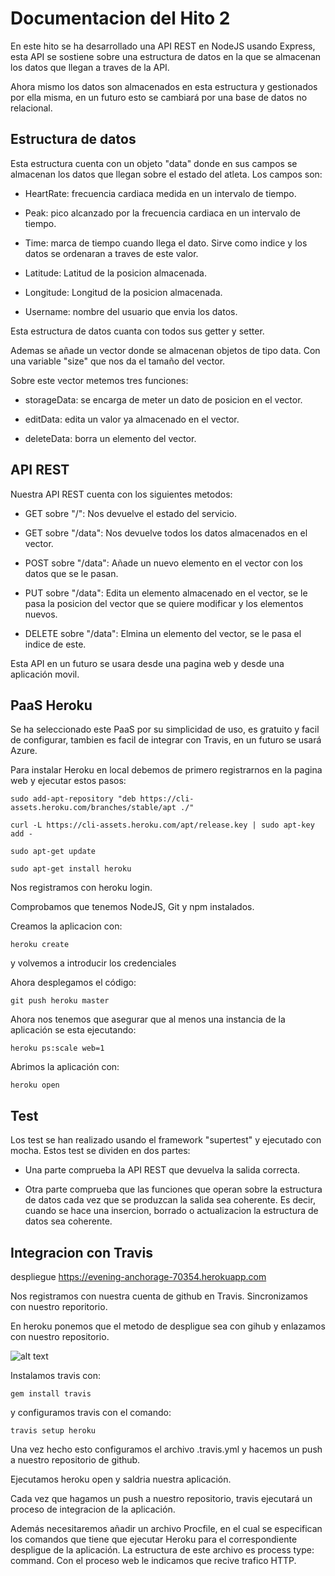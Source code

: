 # Documentacion del Hito 2

En este hito se ha desarrollado una API REST en NodeJS usando Express, esta API se sostiene sobre una estructura de datos en la que se almacenan los datos que llegan a traves de la API.

Ahora mismo los datos son almacenados en esta estructura y gestionados por ella misma, en un futuro esto se cambiará por una base de datos no relacional.

## Estructura de datos

Esta estructura cuenta con un objeto "data" donde en sus campos se almacenan los datos que llegan sobre el estado del atleta. Los campos son:

* HeartRate: frecuencia cardiaca medida en un intervalo de tiempo.

* Peak: pico alcanzado por la frecuencia cardiaca en un intervalo de tiempo.

* Time: marca de tiempo cuando llega el dato. Sirve como indice y los datos se ordenaran a traves de este valor.

* Latitude: Latitud de la posicion almacenada.

* Longitude: Longitud de la posicion almacenada.

* Username: nombre del usuario que envia los datos.

Esta estructura de datos cuanta con todos sus getter y setter.

Ademas se añade un vector donde se almacenan objetos de tipo data. Con una variable "size" que nos da el tamaño del vector.

Sobre este vector metemos tres funciones:

* storageData: se encarga de meter un dato de posicion en el vector.

* editData: edita un valor ya almacenado en el vector.

* deleteData: borra un elemento del vector.

## API REST

Nuestra API REST cuenta con los siguientes metodos:

* GET sobre "/": Nos devuelve el estado del servicio.

* GET sobre "/data": Nos devuelve todos los datos almacenados en el vector.

* POST sobre "/data": Añade un nuevo elemento en el vector con los datos que se le pasan.

* PUT sobre "/data": Edita un elemento almacenado en el vector, se le pasa la posicion del vector que se quiere modificar y los elementos nuevos.

* DELETE sobre "/data": Elmina un elemento del vector, se le pasa el indice de este.

Esta API en un futuro se usara desde una pagina web y desde una aplicación movil.

## PaaS Heroku

Se ha seleccionado este PaaS por su simplicidad de uso, es gratuito y facil de configurar, tambien es facil de integrar con Travis, en un futuro se usará Azure.

Para instalar Heroku en local debemos de primero registrarnos en la pagina web y ejecutar estos pasos:

```sudo add-apt-repository "deb https://cli-assets.heroku.com/branches/stable/apt ./"```

``` curl -L https://cli-assets.heroku.com/apt/release.key | sudo apt-key add - ```

``` sudo apt-get update ```

``` sudo apt-get install heroku ```

Nos registramos con heroku login.

Comprobamos que tenemos NodeJS, Git y npm instalados.

Creamos la aplicacion con:

``` heroku create ```

y volvemos a introducir los credenciales

Ahora desplegamos el código:

``` git push heroku master ```

Ahora nos tenemos que asegurar que al menos una instancia de la aplicación se esta ejecutando:

``` heroku ps:scale web=1 ```

Abrimos la aplicación con:

``` heroku open ```

## Test

Los test se han realizado usando el framework "supertest" y ejecutado con mocha. Estos test se dividen en dos partes:

* Una parte comprueba la API REST que devuelva la salida correcta.

* Otra parte comprueba que las funciones que operan sobre la estructura de datos cada vez que se produzcan la salida sea coherente. Es decir, cuando se hace una insercion, borrado o actualizacion la estructura de datos sea coherente.

## Integracion con Travis

despliegue https://evening-anchorage-70354.herokuapp.com

Nos registramos con nuestra cuenta de github en Travis. Sincronizamos con nuestro reporitorio.

En heroku ponemos que el metodo de despligue sea con gihub y enlazamos con nuestro repositorio.

![alt text](./img/deploy.png)


Instalamos travis con:

``` gem install travis ```

y configuramos travis con el comando:

``` travis setup heroku ```

Una vez hecho esto configuramos el archivo .travis.yml y hacemos un push a nuestro repositorio de github.

Ejecutamos heroku open y saldria nuestra aplicación.

Cada vez que hagamos un push a nuestro repositorio, travis ejecutará un proceso de integracion de la aplicación.

Además necesitaremos añadir un archivo Procfile, en el cual se especifican los comandos que tiene que ejecutar Heroku para el correspondiente despligue de la aplicación. La estructura de este archivo es process type: command. Con el proceso web le indicamos que recive trafico HTTP.
